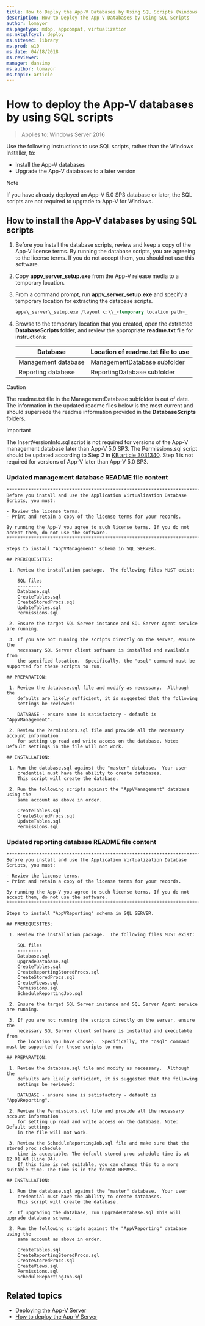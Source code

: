 ```yaml
---
title: How to Deploy the App-V Databases by Using SQL Scripts (Windows 10)
description: How to Deploy the App-V Databases by Using SQL Scripts
author: lomayor
ms.pagetype: mdop, appcompat, virtualization
ms.mktglfcycl: deploy
ms.sitesec: library
ms.prod: w10
ms.date: 04/18/2018
ms.reviewer: 
manager: dansimp
ms.author: lomayor
ms.topic: article
---
```

# How to deploy the App-V databases by using SQL scripts

>Applies to: Windows Server 2016

Use the following instructions to use SQL scripts, rather than the Windows Installer, to:

* Install the App-V databases
* Upgrade the App-V databases to a later version

>[!NOTE]
>If you have already deployed an App-V 5.0 SP3 database or later, the SQL scripts are not required to upgrade to App-V for Windows.

## How to install the App-V databases by using SQL scripts

1. Before you install the database scripts, review and keep a copy of the App-V license terms. By running the database scripts, you are agreeing to the license terms. If you do not accept them, you should not use this software.

2. Copy **appv\_server\_setup.exe** from the App-V release media to a temporary location.

3. From a command prompt, run **appv\_server\_setup.exe** and specify a temporary location for extracting the database scripts.

    ```sql
    appv\_server\_setup.exe /layout c:\\_<temporary location path>_
    ```

4. Browse to the temporary location that you created, open the extracted **DatabaseScripts** folder, and review the appropriate **readme.txt** file for instructions:

    | Database | Location of readme.txt file to use|
    |---|---|
    | Management database | ManagementDatabase subfolder |
    | Reporting database | ReportingDatabase subfolder |

>[!CAUTION]
>The readme.txt file in the ManagementDatabase subfolder is out of date. The information in the updated readme files below is the most current and should supersede the readme information provided in the **DatabaseScripts** folders.

>[!IMPORTANT]
> The InsertVersionInfo.sql script is not required for versions of the App-V management database later than App-V 5.0 SP3.
> The Permissions.sql script should be updated according to Step 2 in [KB article 3031340](https://support.microsoft.com/kb/3031340). Step 1 is not required for versions of App-V later than App-V 5.0 SP3.

### Updated management database README file content

```syntax
***********************************************************************************************************
Before you install and use the Application Virtualization Database Scripts, you must:

- Review the license terms.
- Print and retain a copy of the license terms for your records.

By running the App-V you agree to such license terms. If you do not accept them, do not use the software.
***********************************************************************************************************

Steps to install "AppVManagement" schema in SQL SERVER.

## PREREQUISITES:

 1. Review the installation package.  The following files MUST exist:

    SQL files
    ---------
    Database.sql
    CreateTables.sql
    CreateStoredProcs.sql
    UpdateTables.sql
    Permissions.sql

 2. Ensure the target SQL Server instance and SQL Server Agent service are running.

 3. If you are not running the scripts directly on the server, ensure the 
    necessary SQL Server client software is installed and available from
    the specified location.  Specifically, the "osql" command must be supported for these scripts to run.

## PREPARATION:

 1. Review the database.sql file and modify as necessary.  Although the
    defaults are likely sufficient, it is suggested that the following
    settings be reviewed:

    DATABASE - ensure name is satisfactory - default is "AppVManagement".   

 2. Review the Permissions.sql file and provide all the necessary account information
    for setting up read and write access on the database. Note: Default settings in the file will not work.

## INSTALLATION:

 1. Run the database.sql against the "master" database.  Your user 
    credential must have the ability to create databases.
    This script will create the database.

 2. Run the following scripts against the "AppVManagement" database using the 
    same account as above in order.

    CreateTables.sql
    CreateStoredProcs.sql
    UpdateTables.sql
    Permissions.sql 

```

### Updated reporting database README file content

```syntax
***********************************************************************************************************
Before you install and use the Application Virtualization Database Scripts, you must:

- Review the license terms.
- Print and retain a copy of the license terms for your records.

By running the App-V you agree to such license terms. If you do not accept them, do not use the software.
***********************************************************************************************************

Steps to install "AppVReporting" schema in SQL SERVER.

## PREREQUISITES:

 1. Review the installation package.  The following files MUST exist:

    SQL files
    ---------
    Database.sql
    UpgradeDatabase.sql
    CreateTables.sql
    CreateReportingStoredProcs.sql
    CreateStoredProcs.sql
    CreateViews.sql
    Permissions.sql
    ScheduleReportingJob.sql

 2. Ensure the target SQL Server instance and SQL Server Agent service are running.

 3. If you are not running the scripts directly on the server, ensure the 
    necessary SQL Server client software is installed and executable from
    the location you have chosen.  Specifically, the "osql" command must be supported for these scripts to run.

## PREPARATION:

 1. Review the database.sql file and modify as necessary.  Although the
    defaults are likely sufficient, it is suggested that the following
    settings be reviewed:

    DATABASE - ensure name is satisfactory - default is "AppVReporting".

 2. Review the Permissions.sql file and provide all the necessary account information
    for setting up read and write access on the database. Note: Default settings
    in the file will not work.

 3. Review the ScheduleReportingJob.sql file and make sure that the stored proc schedule
    time is acceptable. The default stored proc schedule time is at 12.01 AM (line 84). 
    If this time is not suitable, you can change this to a more suitable time. The time is in the format HHMMSS.

## INSTALLATION:

 1. Run the database.sql against the "master" database.  Your user 
    credential must have the ability to create databases.
    This script will create the database.

 2. If upgrading the database, run UpgradeDatabase.sql This will upgrade database schema.

 2. Run the following scripts against the "AppVReporting" database using the 
    same account as above in order.
    
    CreateTables.sql
    CreateReportingStoredProcs.sql
    CreateStoredProcs.sql
    CreateViews.sql
    Permissions.sql
    ScheduleReportingJob.sql
```





## Related topics

* [Deploying the App-V Server](appv-deploying-the-appv-server.md)
* [How to deploy the App-V Server](appv-deploy-the-appv-server.md)
